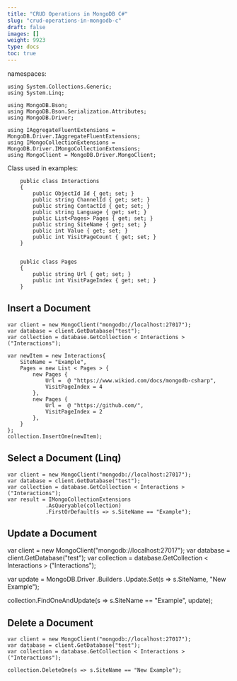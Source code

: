 ```yaml
---
title: "CRUD Operations in MongoDB C#"
slug: "crud-operations-in-mongodb-c"
draft: false
images: []
weight: 9923
type: docs
toc: true
---
```


namespaces:

    using System.Collections.Generic;
    using System.Linq;

    using MongoDB.Bson;
    using MongoDB.Bson.Serialization.Attributes;
    using MongoDB.Driver;

    using IAggregateFluentExtensions = MongoDB.Driver.IAggregateFluentExtensions;
    using IMongoCollectionExtensions = MongoDB.Driver.IMongoCollectionExtensions;
    using MongoClient = MongoDB.Driver.MongoClient;



Class used in examples:

        public class Interactions
        {
            public ObjectId Id { get; set; }
            public string ChannelId { get; set; }
            public string ContactId { get; set; }
            public string Language { get; set; }
            public List<Pages> Pages { get; set; }
            public string SiteName { get; set; }
            public int Value { get; set; }
            public int VisitPageCount { get; set; }
        }


        public class Pages
        {
            public string Url { get; set; }
            public int VisitPageIndex { get; set; }
        }

## Insert a Document
    var client = new MongoClient("mongodb://localhost:27017");
    var database = client.GetDatabase("test");
    var collection = database.GetCollection < Interactions > ("Interactions");

    var newItem = new Interactions{
        SiteName = "Example",
        Pages = new List < Pages > {
            new Pages {
                Url =  @ "https://www.wikiod.com/docs/mongodb-csharp",
                VisitPageIndex = 4
            },
            new Pages {
                Url =  @ "https://github.com/",
                VisitPageIndex = 2
            },
        }
    };
    collection.InsertOne(newItem);

## Select a Document (Linq)
    var client = new MongoClient("mongodb://localhost:27017");
    var database = client.GetDatabase("test");
    var collection = database.GetCollection < Interactions > ("Interactions");   
    var result = IMongoCollectionExtensions
                .AsQueryable(collection)
                .FirstOrDefault(s => s.SiteName == "Example");

## Update a Document
var client = new MongoClient("mongodb://localhost:27017");
var database = client.GetDatabase("test");
var collection = database.GetCollection < Interactions > ("Interactions");    

var update = MongoDB.Driver
                .Builders<Interactions>
                .Update.Set(s => s.SiteName, "New Example");
 
collection.FindOneAndUpdate<Interactions>(s => s.SiteName == "Example", update);


## Delete a Document
    var client = new MongoClient("mongodb://localhost:27017");
    var database = client.GetDatabase("test");
    var collection = database.GetCollection < Interactions > ("Interactions");
        
    collection.DeleteOne(s => s.SiteName == "New Example");

